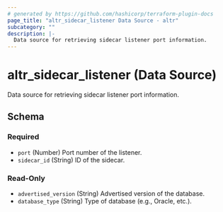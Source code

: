 ```yaml
---
# generated by https://github.com/hashicorp/terraform-plugin-docs
page_title: "altr_sidecar_listener Data Source - altr"
subcategory: ""
description: |-
  Data source for retrieving sidecar listener port information.
---
```


# altr_sidecar_listener (Data Source)

Data source for retrieving sidecar listener port information.



<!-- schema generated by tfplugindocs -->
## Schema

### Required

- `port` (Number) Port number of the listener.
- `sidecar_id` (String) ID of the sidecar.

### Read-Only

- `advertised_version` (String) Advertised version of the database.
- `database_type` (String) Type of database (e.g., Oracle, etc.).
